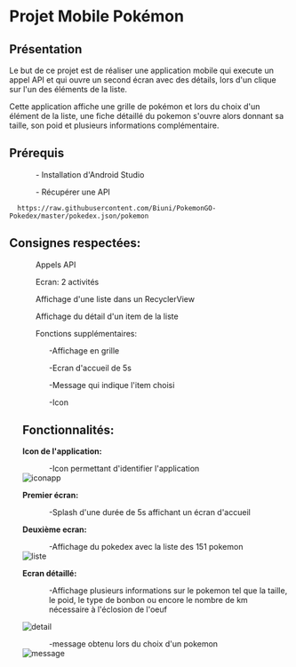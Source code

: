<h1>Projet Mobile Pokémon</h1>


<h2>Présentation</h2>

Le but de ce projet est de réaliser une application mobile qui execute un appel API et qui ouvre un second écran avec des détails, lors d'un clique sur l'un des éléments de la liste.

Cette application affiche une grille de pokémon et lors du choix d'un élément de la liste, une fiche détaillé du pokemon s'ouvre alors donnant sa taille, son poid et plusieurs informations complémentaire.


<h2>Prérequis</h2>
<ol>
 <ul>- Installation d'Android Studio</ul>
 <ul>- Récupérer une API</ul>
</ol>


      https://raw.githubusercontent.com/Biuni/PokemonGO-Pokedex/master/pokedex.json/pokemon

<h2>Consignes respectées:</h2>

<ol>
 <ul>Appels API</ul>
<ul>Ecran: 2 activités</ul>
 <ul>Affichage d'une liste dans un RecyclerView</ul>
<ul>Affichage du détail d'un item de la liste</ul>
 <ul>Fonctions supplémentaires:</ul> 
  <ol><ul>-Affichage en grille</ul>
   <ul>-Ecran d'accueil de 5s</ul>
   <ul>-Message qui indique l'item choisi</ul>
   <ul>-Icon</ul></ol>

<h2>Fonctionnalités:</h2>

<strong>Icon de l'application:</strong>
<ol><ul>-Icon permettant d'identifier l'application</ul></ol>

<img src="images/iconapp.png" alt="iconapp">

<strong>Premier écran:</strong>
<ol><ul>-Splash d'une durée de 5s affichant un écran d'accueil</ul></ol>
  
 

<strong>Deuxième ecran:</strong> 
  <ol><ul>-Affichage du pokedex avec la liste des 151 pokemon</ul></ol>
  
   <img src="images/listepkmn.png" alt="liste">
 
<strong>Ecran détaillé:</strong>
    <ol><ul>-Affichage plusieurs informations sur le pokemon tel que la taille, le poid, le type de bonbon ou encore le nombre de km nécessaire à l'éclosion de l'oeuf</ul></ol>
    
   <img src="images/detail.png" alt="detail">
    
<ol><ul>-message obtenu lors du choix d'un pokemon</ul></ol>
    
   <img src="images/messagedetail.png" alt="message"> 
